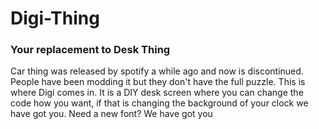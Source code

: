 # Digi-Thing
### Your replacement to Desk Thing
Car thing was released by spotify a while ago and now is discontinued. People have been modding it but they don't have the full puzzle. This is where Digi comes in. It is a DIY desk screen where you can change the code how you want, if that is changing the background of your clock we have got you. Need a new font? We have got you
